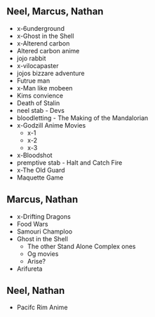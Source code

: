 
Neel, Marcus, Nathan
---------------------

* x-6underground
* x-Ghost in the Shell
* x-Alterend carbon
* Altered carbon anime
* jojo rabbit
* x-vilocapaster
* jojos bizzare adventure
* Futrue man
* x-Man like mobeen
* Kims convience
* Death of Stalin
* neel stab - Devs
* bloodletting - The Making of the Mandalorian
* x-Godzill Anime Movies
    * x-1
    * x-2
    * x-3
* x-Bloodshot
* premptive stab - Halt and Catch Fire
* x-The Old Guard
* Maquette Game


Marcus, Nathan
---------------
* x-Drifting Dragons
* Food Wars
* Samouri Champloo
* Ghost in the Shell
    * The other Stand Alone Complex ones
    * Og movies
    * Arise?
* Arifureta

Neel, Nathan
------------
* Pacifc Rim Anime

